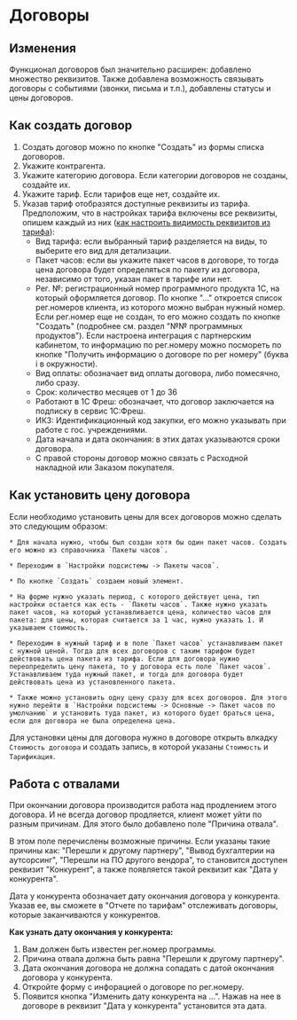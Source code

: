 # Договоры

## Изменения

Функционал договоров был значительно расширен: добавлено множество реквизитов.
Также добавлена возможность связывать договоры с событиями (звонки, письма и т.п.), добавлены статусы и цены договоров.

## Как создать договор

1. Создать договор можно по кнопке "Создать" из формы списка договоров.
2. Укажите контрагента.
3. Укажите категорию договора. Если категории договоров не созданы, создайте их.
4. Укажите тариф. Если тарифов еще нет, создайте их.
5. Указав тариф отобразятся доступные реквизиты из тарифа. Предположим, что в настройках тарифа включены все реквизиты, опишем каждый из них ([как настроить видимость реквизитов из тарифа](https://sorokinltd.github.io/franchisee-manag-doc.github.io/docs/tariffs#раздел-реквизиты-на-форме)):
    * Вид тарифа: если выбранный тариф разделяется на виды, то выберите его вид для детализации.
    * Пакет часов: если вы укажите пакет часов в договоре, то тогда цена договора будет определяться по пакету из договора, независимо от того, указан пакет в тарифе или нет.
    * Рег. №: регистрационный номер программного продукта 1С, на который оформляется договор.
    По кнопке "..." откроется список рег.номеров клиента, из которого можно выбран нужный номер.
    Если рег.номер еще не создан, то его можно создать по кнопке "Создать" (подробнее см. раздел "№№ программных продуктов").
    Если настроена интеграция с партнерским кабинетом, то информацию по рег.номеру можно посмореть по кнопке "Получить информацию о договоре по рег номеру" (буква i в окружности).
    * Вид оплаты: обозначает вид оплаты договора, либо помесячно, либо сразу.
    * Срок: количество месяцев от 1 до 36
    * Работают в 1С Фреш: обозначает, что договор заключается на подписку в сервис 1С:Фреш.
    * ИКЗ: Идентификационный код закупки, его можно указывать при работе с гос. учреждениями.
    * Дата начала и дата окончания: в этих датах указываются сроки договора.
    * С правой стороны договор можно связать с Расходной накладной или Заказом покупателя.

## Как установить цену договора

Если необходимо установить цены для всех договоров можно сделать это следующим образом:
    
    * Для начала нужно, чтобы был создан хотя бы один пакет часов. Создать его можно из справочника `Пакеты часов`.
    
    * Переходим в `Настройки подсистемы -> Пакеты часов`.
    
    * По кнопке `Создать` создаем новый элемент.
    
    * На форме нужно указать период, с которого действует цена, тип настройки остается как есть - `Пакеты часов`. Также нужно указать пакет часов, на который устанавливается цена, количество часов для пакета: для цены, которая считается за 1 час, нужно указать 1. И указываем стоимость.
    
    * Переходим в нужный тариф и в поле `Пакет часов` устанавливаем пакет с нужной ценой. Тогда для всех договоров с таким тарифом будет действовать цена пакета из тарифа. Если для договора нужно переопределить цену пакета, то у договора есть поле `Пакет часов`. Устанавливаем туда нужный пакет, и тогда для договора будет действовать цена из установленного пакета.
    
    * Также можно установить одну цену сразу для всех договоров. Для этого нужно перейти в `Настройки подсистемы -> Основные -> Пакет часов по умолчанию` и установить туда пакет, из которого будет браться цена, если для договора не была определена цена.

Для установки цены для договора нужно в договоре открыть влкадку `Стоимость договора` и создать запись, в которой указаны `Стоимость` и `Тарификация`.

## Работа с отвалами

При окончании договора производится работа над продлением этого договора. И не всегда договор продляется, клиент может уйти по разным причинам. Для этого было добавлено поле "Причина отвала".

В этом поле перечислены возможные причины. Если указаны такие причины как: "Перешли к другому партнеру", "Вывод бухгалтерии на аутсорсинг", "Перешли на ПО другого вендора", то становится доступен реквизит "Конкурент", а также появляется такой реквизит как "Дата у конкурента". 
    
Дата у конкурента обозначает дату окончания договора у конкурента. Указав ее, вы сможете в "Отчете по тарифам" отслеживать договоры, которые заканчиваются у конкурентов.

 **Как узнать дату окончания у конкурента:**
 
 1. Вам должен быть известен рег.номер программы.
 2. Причина отвала должна быть равна "Перешли к другому партнеру".
 3. Дата окончания договора не должна сопадать с датой окончания договора у конкурента.
 4. Откройте форму с инфорацией о договоре по рег.номеру. 
 5. Появится кнопка "Изменить дату конкурента на ...". Нажав на нее в договоре в реквизит "Дата у конкурента" установится эта дата.
